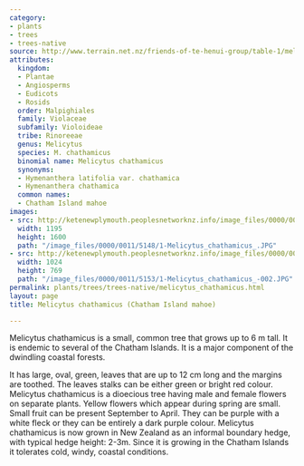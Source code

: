 ```yaml
---
category:
- plants
- trees
- trees-native
source: http://www.terrain.net.nz/friends-of-te-henui-group/table-1/melicytus-chathamicus-chatham-island-mahoe.html
attributes:
  kingdom:
  - Plantae
  - Angiosperms
  - Eudicots
  - Rosids
  order: Malpighiales
  family: Violaceae
  subfamily: Violoideae
  tribe: Rinoreeae
  genus: Melicytus
  species: M. chathamicus
  binomial name: Melicytus chathamicus
  synonyms:
  - Hymenanthera latifolia var. chathamica
  - Hymenanthera chathamica
  common names:
  - Chatham Island mahoe
images:
- src: http://ketenewplymouth.peoplesnetworknz.info/image_files/0000/0011/5148/1-Melicytus_chathamicus_.JPG
  width: 1195
  height: 1600
  path: "/image_files/0000/0011/5148/1-Melicytus_chathamicus_.JPG"
- src: http://ketenewplymouth.peoplesnetworknz.info/image_files/0000/0011/5153/1-Melicytus_chathamicus_-002.JPG
  width: 1024
  height: 769
  path: "/image_files/0000/0011/5153/1-Melicytus_chathamicus_-002.JPG"
permalink: plants/trees/trees-native/melicytus_chathamicus.html
layout: page
title: Melicytus chathamicus (Chatham Island mahoe)

---
```

Melicytus chathamicus is a small, common tree that grows up to 6 m tall. It is endemic to several of the Chatham Islands. It is a major component of the dwindling coastal forests.

It has large, oval, green, leaves that are up to 12 cm long and the margins are toothed. The leaves stalks can be either green or bright red colour.
Melicytus chathamicus is a dioecious tree having male and female flowers on separate plants. Yellow flowers which appear during spring are small. Small fruit can be present September to April. They can be purple with a white fleck or they can be entirely a dark purple colour.
Melicytus chathamicus is now grown in New Zealand as an informal boundary hedge, with typical hedge height: 2-3m. Since it is growing in the Chatham Islands it tolerates cold, windy, coastal conditions.
